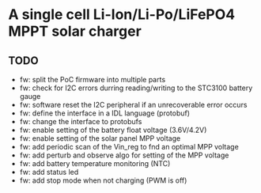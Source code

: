 A single cell Li-Ion/Li-Po/LiFePO4 MPPT solar charger
===========================================================

TODO
------------

- fw: split the PoC firmware into multiple parts
- fw: check for I2C errors durring reading/writing to the STC3100 battery gauge
- fw: software reset the I2C peripheral if an unrecoverable error occurs
- fw: define the interface in a IDL language (protobuf)
- fw: change the interface to protobufs
- fw: enable setting of the battery float voltage (3.6V/4.2V)
- fw: enable setting of the solar panel MPP voltage
- fw: add periodic scan of the Vin_reg to fnd an optimal MPP voltage
- fw: add perturb and observe algo for setting of the MPP voltage
- fw: add battery temperature monitoring (NTC)
- fw: add status led
- fw: add stop mode when not charging (PWM is off)
